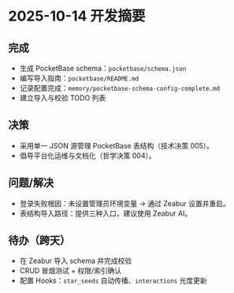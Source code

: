 # 2025-10-14 开发摘要

## 完成
- 生成 PocketBase schema：`pocketbase/schema.json`
- 编写导入指南：`pocketbase/README.md`
- 记录配置完成：`memory/pocketbase-schema-config-complete.md`
- 建立导入与校验 TODO 列表

## 决策
- 采用单一 JSON 源管理 PocketBase 表结构（技术决策 005）。
- 倡导平台化运维与文档化（哲学决策 004）。

## 问题/解决
- 登录失败根因：未设置管理员环境变量 → 通过 Zeabur 设置并重启。
- 表结构导入路径：提供三种入口，建议使用 Zeabur AI。

## 待办（跨天）
- 在 Zeabur 导入 schema 并完成校验
- CRUD 冒烟测试 + 权限/索引确认
- 配置 Hooks：`star_seeds` 自动传播、`interactions` 光度更新

